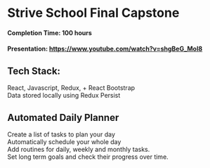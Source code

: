 # Strive School Final Capstone

#### Completion Time: 100 hours
#### Presentation:  https://www.youtube.com/watch?v=shgBeG_MoI8

## Tech Stack:
React, Javascript, Redux, + React Bootstrap<br/>
Data stored locally using Redux Persist

## Automated Daily Planner
Create a list of tasks to plan your day<br/>
Automatically schedule your whole day<br/>
Add routines for daily, weekly and monthly tasks.<br/>
Set long term goals and check their progress over time.<br/>
